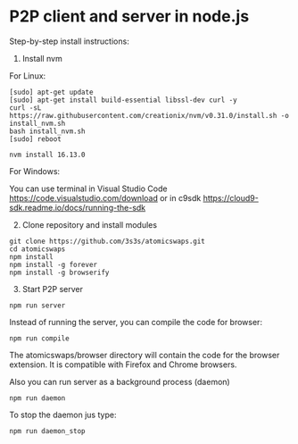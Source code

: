 # P2P client and server in node.js

Step-by-step install instructions:

1. Install nvm

For Linux:

```
[sudo] apt-get update
[sudo] apt-get install build-essential libssl-dev curl -y
curl -sL https://raw.githubusercontent.com/creationix/nvm/v0.31.0/install.sh -o install_nvm.sh
bash install_nvm.sh
[sudo] reboot

nvm install 16.13.0
```

For Windows:

You can use terminal in Visual Studio Code https://code.visualstudio.com/download or in c9sdk https://cloud9-sdk.readme.io/docs/running-the-sdk

2. Clone repository and install modules

```
git clone https://github.com/3s3s/atomicswaps.git
cd atomicswaps
npm install
npm install -g forever
npm install -g browserify
```

3. Start P2P server

```
npm run server
```

Instead of running the server, you can compile the code for browser:

```
npm run compile
```

The atomicswaps/browser directory will contain the code for the browser extension. It is compatible with Firefox and Chrome browsers.

Also you can run server as a background process (daemon)


```
npm run daemon
```

To stop the daemon jus type:

```
npm run daemon_stop
```

